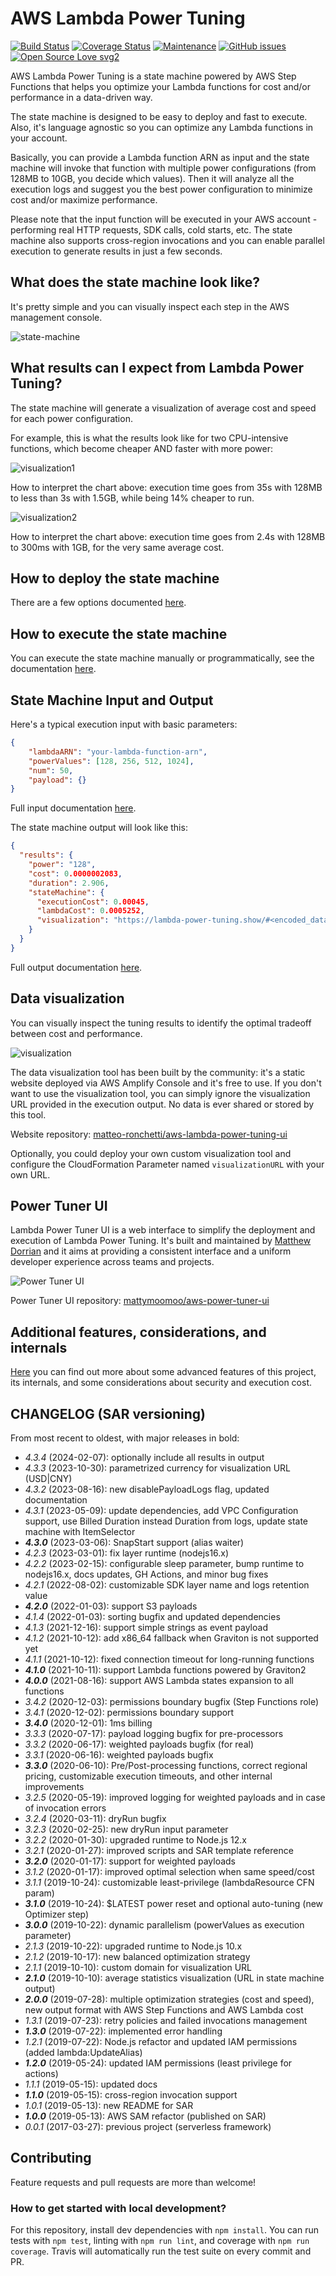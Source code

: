 # AWS Lambda Power Tuning

[![Build Status](https://travis-ci.com/alexcasalboni/aws-lambda-power-tuning.svg?branch=master)](https://app.travis-ci.com/github/alexcasalboni/aws-lambda-power-tuning)
[![Coverage Status](https://coveralls.io/repos/github/alexcasalboni/aws-lambda-power-tuning/badge.svg)](https://coveralls.io/github/alexcasalboni/aws-lambda-power-tuning)
[![Maintenance](https://img.shields.io/badge/Maintained%3F-yes-green.svg)](https://GitHub.com/alexcasalboni/aws-lambda-power-tuning/graphs/commit-activity)
[![GitHub issues](https://img.shields.io/github/issues/alexcasalboni/aws-lambda-power-tuning.svg)](https://github.com/alexcasalboni/aws-lambda-power-tuning/issues)
[![Open Source Love svg2](https://badges.frapsoft.com/os/v2/open-source.svg?v=103)](https://github.com/ellerbrock/open-source-badges/)

AWS Lambda Power Tuning is a state machine powered by AWS Step Functions that helps you optimize your Lambda functions for cost and/or performance in a data-driven way.

The state machine is designed to be easy to deploy and fast to execute. Also, it's language agnostic so you can optimize any Lambda functions in your account.

Basically, you can provide a Lambda function ARN as input and the state machine will invoke that function with multiple power configurations (from 128MB to 10GB, you decide which values). Then it will analyze all the execution logs and suggest you the best power configuration to minimize cost and/or maximize performance.

Please note that the input function will be executed in your AWS account - performing real HTTP requests, SDK calls, cold starts, etc. The state machine also supports cross-region invocations and you can enable parallel execution to generate results in just a few seconds.

## What does the state machine look like?

It's pretty simple and you can visually inspect each step in the AWS management console.


![state-machine](imgs/state-machine-screenshot.png?raw=true)


## What results can I expect from Lambda Power Tuning?

The state machine will generate a visualization of average cost and speed for each power configuration.

For example, this is what the results look like for two CPU-intensive functions, which become cheaper AND faster with more power:

![visualization1](imgs/visualization1.jpg?raw=true)

How to interpret the chart above: execution time goes from 35s with 128MB to less than 3s with 1.5GB, while being 14% cheaper to run.

![visualization2](imgs/visualization2.jpg?raw=true)

How to interpret the chart above: execution time goes from 2.4s with 128MB to 300ms with 1GB, for the very same average cost.


## How to deploy the state machine 

There are a few options documented [here](README-DEPLOY.md).


## How to execute the state machine

You can execute the state machine manually or programmatically, see the documentation [here](README-EXECUTE.md).


## State Machine Input and Output

Here's a typical execution input with basic parameters:

```json
{
    "lambdaARN": "your-lambda-function-arn",
    "powerValues": [128, 256, 512, 1024],
    "num": 50,
    "payload": {}
}
```

Full input documentation [here](README-INPUT-OUTPUT.md#user-content-state-machine-input).

The state machine output will look like this:

```json
{
  "results": {
    "power": "128",
    "cost": 0.0000002083,
    "duration": 2.906,
    "stateMachine": {
      "executionCost": 0.00045,
      "lambdaCost": 0.0005252,
      "visualization": "https://lambda-power-tuning.show/#<encoded_data>"
    }
  }
}
```

Full output documentation [here](README-INPUT-OUTPUT.md#user-content-state-machine-output).


## Data visualization

You can visually inspect the tuning results to identify the optimal tradeoff between cost and performance.

![visualization](imgs/visualization.png?raw=true)

The data visualization tool has been built by the community: it's a static website deployed via AWS Amplify Console and it's free to use. If you don't want to use the visualization tool, you can simply ignore the visualization URL provided in the execution output. No data is ever shared or stored by this tool.

Website repository: [matteo-ronchetti/aws-lambda-power-tuning-ui](https://github.com/matteo-ronchetti/aws-lambda-power-tuning-ui)

Optionally, you could deploy your own custom visualization tool and configure the CloudFormation Parameter named `visualizationURL` with your own URL.

## Power Tuner UI

Lambda Power Tuner UI is a web interface to simplify the deployment and execution of Lambda Power Tuning. It's built and maintained by [Matthew Dorrian](https://twitter.com/DorrianMatthew) and it aims at providing a consistent interface and a uniform developer experience across teams and projects.

![Power Tuner UI](https://github.com/mattymoomoo/aws-power-tuner-ui/blob/master/imgs/website.png?raw=true)

Power Tuner UI repository: [mattymoomoo/aws-power-tuner-ui](https://github.com/mattymoomoo/aws-power-tuner-ui)

## Additional features, considerations, and internals

[Here](README-ADVANCED.md) you can find out more about some advanced features of this project, its internals, and some considerations about security and execution cost.


## CHANGELOG (SAR versioning)

From most recent to oldest, with major releases in bold:

* *4.3.4* (2024-02-07): optionally include all results in output
* *4.3.3* (2023-10-30): parametrized currency for visualization URL (USD|CNY)
* *4.3.2* (2023-08-16): new disablePayloadLogs flag, updated documentation
* *4.3.1* (2023-05-09): update dependencies, add VPC Configuration support, use Billed Duration instead Duration from logs, update state machine with ItemSelector
* ***4.3.0*** (2023-03-06): SnapStart support (alias waiter)
* *4.2.3* (2023-03-01): fix layer runtime (nodejs16.x)
* *4.2.2* (2023-02-15): configurable sleep parameter, bump runtime to nodejs16.x, docs updates, GH Actions, and minor bug fixes
* *4.2.1* (2022-08-02): customizable SDK layer name and logs retention value
* ***4.2.0*** (2022-01-03): support S3 payloads
* *4.1.4* (2022-01-03): sorting bugfix and updated dependencies
* *4.1.3* (2021-12-16): support simple strings as event payload
* *4.1.2* (2021-10-12): add x86_64 fallback when Graviton is not supported yet
* *4.1.1* (2021-10-12): fixed connection timeout for long-running functions
* ***4.1.0*** (2021-10-11): support Lambda functions powered by Graviton2
* ***4.0.0*** (2021-08-16): support AWS Lambda states expansion to all functions
* *3.4.2* (2020-12-03): permissions boundary bugfix (Step Functions role)
* *3.4.1* (2020-12-02): permissions boundary support
* ***3.4.0*** (2020-12-01): 1ms billing
* *3.3.3* (2020-07-17): payload logging bugfix for pre-processors
* *3.3.2* (2020-06-17): weighted payloads bugfix (for real)
* *3.3.1* (2020-06-16): weighted payloads bugfix
* ***3.3.0*** (2020-06-10): Pre/Post-processing functions, correct regional pricing, customizable execution timeouts, and other internal improvements
* *3.2.5* (2020-05-19): improved logging for weighted payloads and in case of invocation errors
* *3.2.4* (2020-03-11): dryRun bugfix
* *3.2.3* (2020-02-25): new dryRun input parameter
* *3.2.2* (2020-01-30): upgraded runtime to Node.js 12.x
* *3.2.1* (2020-01-27): improved scripts and SAR template reference
* ***3.2.0*** (2020-01-17): support for weighted payloads
* *3.1.2* (2020-01-17): improved optimal selection when same speed/cost
* *3.1.1* (2019-10-24): customizable least-privilege (lambdaResource CFN param)
* ***3.1.0*** (2019-10-24): $LATEST power reset and optional auto-tuning (new Optimizer step)
* ***3.0.0*** (2019-10-22): dynamic parallelism (powerValues as execution parameter)
* *2.1.3* (2019-10-22): upgraded runtime to Node.js 10.x
* *2.1.2* (2019-10-17): new balanced optimization strategy
* *2.1.1* (2019-10-10): custom domain for visualization URL
* ***2.1.0*** (2019-10-10): average statistics visualization (URL in state machine output)
* ***2.0.0*** (2019-07-28): multiple optimization strategies (cost and speed), new output format with AWS Step Functions and AWS Lambda cost
* *1.3.1* (2019-07-23): retry policies and failed invocations management
* ***1.3.0*** (2019-07-22): implemented error handling
* *1.2.1* (2019-07-22): Node.js refactor and updated IAM permissions (added lambda:UpdateAlias)
* ***1.2.0*** (2019-05-24): updated IAM permissions (least privilege for actions)
* *1.1.1* (2019-05-15): updated docs
* ***1.1.0*** (2019-05-15): cross-region invocation support
* *1.0.1* (2019-05-13): new README for SAR
* ***1.0.0*** (2019-05-13): AWS SAM refactor (published on SAR)
* *0.0.1* (2017-03-27): previous project (serverless framework)


## Contributing

Feature requests and pull requests are more than welcome!

### How to get started with local development?

For this repository, install dev dependencies with `npm install`. You can run tests with `npm test`, linting with `npm run lint`, and coverage with `npm run coverage`. Travis will automatically run the test suite on every commit and PR.
